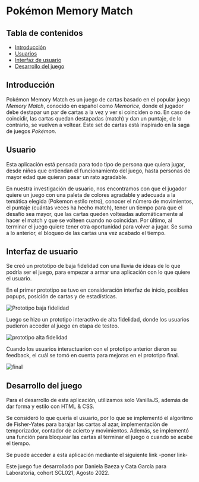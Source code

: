 # Pokémon Memory Match

## Tabla de contenidos
* [Introducción](#Introducción)
* [Usuarios](#Usuarios)
* [Interfaz de usuario](#Interfaz-de-usuario)
* [Desarrollo del juego](#desarrollo-del-juego)

## Introducción 
Pokémon Memory Match es un juego de cartas basado en el popular juego *Memory Match*, conocido en español como *Memorice*, donde el jugador debe destapar un par de cartas a la vez y ver si coinciden o no. En caso de coincidir, las cartas quedan destapadas (match) y dan un puntaje, de lo contrario, se vuelven a voltear.
Este set de cartas está inspirado en la saga de juegos *Pokémon*.

## Usuario 
Esta aplicación está pensada para todo tipo de persona que quiera jugar, desde niños que entiendan el funcionamiento del juego, hasta personas de mayor edad que quieran pasar un rato agradable. 

En nuestra investigación de usuario, nos encontramos con que el jugador quiere un juego con una paleta de colores agradable y adecuada a la temática elegida (Pokemon estilo retro), conocer el número de movimientos, el puntaje (cuántas veces ha hecho match), tener un tiempo para que el desafío sea mayor, que las cartas queden volteadas automáticamente al hacer el match y que se volteen cuando no coincidan. Por último, al terminar el juego quiere tener otra oportunidad para volver a jugar. Se suma a lo anterior, el bloqueo de las cartas una vez acabado el tiempo.

## Interfaz de usuario

Se creó un prototipo de baja fidelidad con una lluvia de ideas de lo que podría ser el juego, para empezar a armar una aplicación con lo que quiere el usuario. 

En el primer prototipo se tuvo en consideración interfaz de inicio, posibles popups, posición de cartas y de estadísticas. 

![Prototipo baja fidelidad](https://i.ibb.co/82H6z1t/prototipo01.png "Prototipo baja fidelidad")

Luego se hizo un prototipo interactivo de alta fidelidad, donde los usuarios pudieron acceder al juego en etapa de testeo.

![prototipo alta fidelidad](https://i.ibb.co/LPwcnCS/boceto.png "prototipo alta fidelidad")


Cuando los usuarios interactuarion con el prototipo anterior dieron su feedback, el cuál se tomó en cuenta para mejoras en el prototipo final. 

![final](https://i.ibb.co/Fq7GjsP/Captura03.png "final")

## Desarrollo del juego 
Para el desarrollo de esta aplicación, utilizamos solo VanillaJS, además de dar forma y estilo con HTML & CSS. 

Se consideró lo que quería el usuario, por lo que se implementó el algoritmo de Fisher-Yates para barajar las cartas al azar, implementación de temporizador, contador de acierto y movimientos. Además, se implementó una función para bloquear las cartas al terminar el juego o cuando se acabe el tiempo.

Se puede acceder a esta aplicación mediante el siguiente link -poner link-

Este juego fue desarrollado por Daniela Baeza y Cata García para Laboratoria, cohort SCL021, Agosto 2022.
